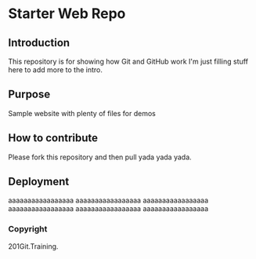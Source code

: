 # Starter Web Repo

## Introduction

This repository is for showing how Git and GitHub work  I'm just filling stuff here to add more to the intro.

## Purpose

Sample website with plenty of files for demos

## How to contribute

Please fork this repository and then pull yada yada yada.

## Deployment


aaaaaaaaaaaaaaaaa
aaaaaaaaaaaaaaaaa
aaaaaaaaaaaaaaaaa
aaaaaaaaaaaaaaaaa
aaaaaaaaaaaaaaaaa
aaaaaaaaaaaaaaaaa

### Copyright

201Git.Training.
